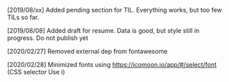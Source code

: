 [2019/08/xx]
Added pending section for TIL. Everything works, but too few TILs so far.

[2019/08/08]
Added draft for resume. Data is good, but style still in progress. Do not publish yet

[2020/02/27]
Removed external dep from fontawesome

[2020/02/28]
Minimized fonts using https://icomoon.io/app/#/select/font (CSS selector Use i)
